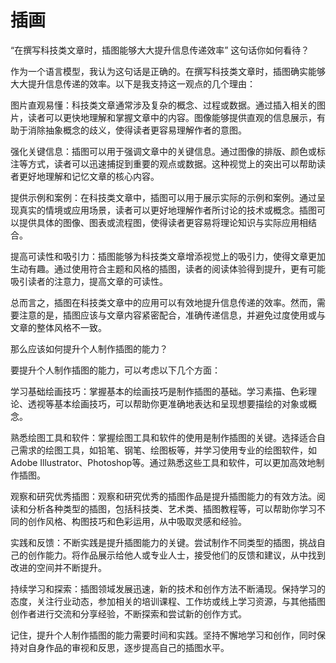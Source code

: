 # 插画


“在撰写科技类文章时，插图能够大大提升信息传递效率” 这句话你如何看待？

作为一个语言模型，我认为这句话是正确的。在撰写科技类文章时，插图确实能够大大提升信息传递的效率。以下是我支持这一观点的几个理由：

图片直观易懂：科技类文章通常涉及复杂的概念、过程或数据。通过插入相关的图片，读者可以更快地理解和掌握文章中的内容。图像能够提供直观的信息展示，有助于消除抽象概念的歧义，使得读者更容易理解作者的意图。

强化关键信息：插图可以用于强调文章中的关键信息。通过图像的排版、颜色或标注等方式，读者可以迅速捕捉到重要的观点或数据。这种视觉上的突出可以帮助读者更好地理解和记忆文章的核心内容。

提供示例和案例：在科技类文章中，插图可以用于展示实际的示例和案例。通过呈现真实的情境或应用场景，读者可以更好地理解作者所讨论的技术或概念。插图可以提供具体的图像、图表或流程图，使得读者更容易将理论知识与实际应用相结合。

提高可读性和吸引力：插图能够为科技类文章增添视觉上的吸引力，使得文章更加生动有趣。通过使用符合主题和风格的插图，读者的阅读体验得到提升，更有可能吸引读者的注意力，提高文章的可读性。

总而言之，插图在科技类文章中的应用可以有效地提升信息传递的效率。然而，需要注意的是，插图应该与文章内容紧密配合，准确传递信息，并避免过度使用或与文章的整体风格不一致。


那么应该如何提升个人制作插图的能力？

要提升个人制作插图的能力，可以考虑以下几个方面：

学习基础绘画技巧：掌握基本的绘画技巧是制作插图的基础。学习素描、色彩理论、透视等基本绘画技巧，可以帮助你更准确地表达和呈现想要描绘的对象或概念。

熟悉绘图工具和软件：掌握绘图工具和软件的使用是制作插图的关键。选择适合自己需求的绘图工具，如铅笔、钢笔、绘图板等，并学习使用专业的绘图软件，如Adobe Illustrator、Photoshop等。通过熟悉这些工具和软件，可以更加高效地制作插图。

观察和研究优秀插图：观察和研究优秀的插图作品是提升插图能力的有效方法。阅读和分析各种类型的插图，包括科技类、艺术类、插图教程等，可以帮助你学习不同的创作风格、构图技巧和色彩运用，从中吸取灵感和经验。

实践和反馈：不断实践是提升插图能力的关键。尝试制作不同类型的插图，挑战自己的创作能力。将作品展示给他人或专业人士，接受他们的反馈和建议，从中找到改进的空间并不断提升。

持续学习和探索：插图领域发展迅速，新的技术和创作方法不断涌现。保持学习的态度，关注行业动态，参加相关的培训课程、工作坊或线上学习资源，与其他插图创作者进行交流和分享经验，不断探索和尝试新的创作方式。

记住，提升个人制作插图的能力需要时间和实践。坚持不懈地学习和创作，同时保持对自身作品的审视和反思，逐步提高自己的插图水平。


